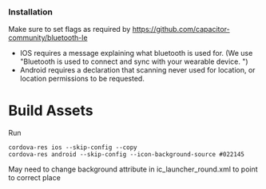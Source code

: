 ### Installation

Make sure to set flags as required by https://github.com/capacitor-community/bluetooth-le
- IOS requires a message explaining what bluetooth is used for. (We use "Bluetooth is used to connect and sync with your wearable device. ")
- Android requires a declaration that scanning never used for location, or location permissions to be requested. 


# Build Assets
Run 
```
cordova-res ios --skip-config --copy
cordova-res android --skip-config --icon-background-source #022145
```

May need to change background attribute in ic_launcher_round.xml to point to correct place